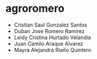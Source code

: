 # agroromero

- Cristian Saul Gonzalez Santos 
- Duban Jose Romero Ramirez
- Leidy Cristina Hurtado Velandia
- Juan Camilo Araque Alvarez
- Mayra Alejandra Riaño Quintero
